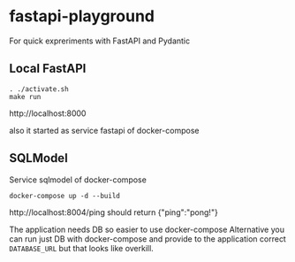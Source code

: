 # fastapi-playground
For quick expreriments with FastAPI and Pydantic

## Local FastAPI
    . ./activate.sh
    make run

http://localhost:8000

also it started as service fastapi of docker-compose

## SQLModel
Service sqlmodel of docker-compose

    docker-compose up -d --build

http://localhost:8004/ping should return {"ping":"pong!"}

The application needs DB so easier to use docker-compose
Alternative you can run just DB with docker-compose and provide to the application correct
`DATABASE_URL` but that looks like overkill.
